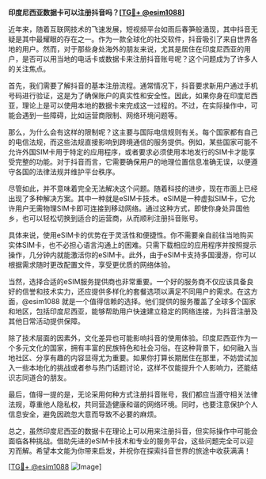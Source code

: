 **印度尼西亚数据卡可以注册抖音吗？[[TG💪+ @esim1088](https://t.me/s/esim1088)]**

近年来，随着互联网技术的飞速发展，短视频平台如雨后春笋般涌现，其中抖音无疑是其中最耀眼的存在之一。作为一款全球化的社交软件，抖音吸引了来自世界各地的用户。然而，对于那些身处海外的朋友来说，尤其是居住在印度尼西亚的用户，是否可以用当地的电话卡或数据卡来注册抖音账号呢？这个问题成为了许多人的关注焦点。

首先，我们需要了解抖音的基本注册流程。通常情况下，抖音要求新用户通过手机号码进行验证，这是为了确保账户的真实性和安全性。因此，如果你身在印度尼西亚，理论上是可以使用本地的数据卡来完成这一过程的。不过，在实际操作中，可能会遇到一些障碍，比如运营商限制、网络环境问题等。

那么，为什么会有这样的限制呢？这主要与国际电信规则有关。每个国家都有自己的电信法规，而这些法规直接影响到跨境通信的服务提供。例如，某些国家可能不允许外国SIM卡用于特定的应用程序，或者要求必须使用本地发行的SIM卡才能享受完整的功能。对于抖音而言，它需要确保用户的地理位置信息准确无误，以便遵守各国的法律法规并维护平台秩序。

尽管如此，并不意味着完全无法解决这个问题。随着科技的进步，现在市面上已经出现了多种解决方案。其中一种就是eSIM卡技术。eSIM是一种虚拟SIM卡，它允许用户无需物理SIM卡即可连接到移动网络。通过这种方式，即使你身处异国他乡，也可以轻松切换到适合的运营商，从而顺利注册抖音账号。

具体来说，使用eSIM卡的优势在于灵活性和便捷性。你不需要亲自前往当地购买实体SIM卡，也不必担心语言沟通上的困难。只需下载相应的应用程序并按照提示操作，几分钟内就能激活你的eSIM卡。此外，由于eSIM卡支持多国漫游，你可以根据需求随时更改配置文件，享受更优质的网络体验。

当然，选择合适的eSIM服务提供商也非常重要。一个好的服务商不仅应该具备良好的信誉和技术实力，还应提供多样化的套餐选项以满足不同用户的需求。在这方面，@esim1088 就是一个值得信赖的选择。他们提供的服务覆盖了全球多个国家和地区，包括印度尼西亚，能够帮助用户快速建立稳定的网络连接，为抖音注册及其他日常活动提供保障。

除了技术层面的因素外，文化差异也可能影响抖音的使用体验。印度尼西亚作为一个多元文化的国家，拥有丰富的民族特色和社会习俗。在这种背景下，如何融入当地社区、分享有趣的内容显得尤为重要。如果你打算长期居住在那里，不妨尝试加入一些本地化的挑战或者参与热门话题讨论，这样不仅能提升个人影响力，还能结识志同道合的朋友。

最后，值得一提的是，无论采用何种方式注册抖音账号，我们都应当遵守相关法律法规，尊重他人隐私权，共同营造健康和谐的网络环境。同时，也要注意保护个人信息安全，避免因疏忽大意而导致不必要的麻烦。

总之，虽然印度尼西亚的数据卡在理论上可以用来注册抖音，但实际操作中可能会面临各种挑战。借助先进的eSIM卡技术和专业的服务平台，这些问题完全可以迎刃而解。希望本文能为你带来启发，并祝你在探索抖音世界的旅途中收获满满！ 

[[TG💪+ @esim1088](https://t.me/s/esim1088) ![Image](https://i.postimg.cc/4NQfJmqS/Snipaste-2025-05-13-00-14-12.png)]